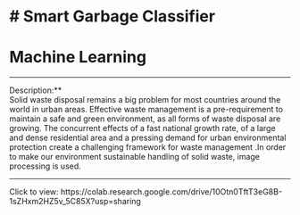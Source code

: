 # # Smart Garbage Classifier 

<h1>Machine Learning </h1>

<hr>
Description:** <br>
Solid waste disposal remains a big problem for most countries around the world in urban areas. Effective waste management is a pre-requirement to maintain a safe and green environment, as all forms of waste disposal are growing. The concurrent effects of a fast national growth rate, of a large and dense residential area and a pressing demand for urban environmental protection create a challenging framework for waste management .In order to make our environment sustainable handling of solid waste, image processing is used. <br>

<hr>Click to view: https://colab.research.google.com/drive/10Otn0TftT3eG8B-1sZHxm2HZ5v_5C85X?usp=sharing </hr>
